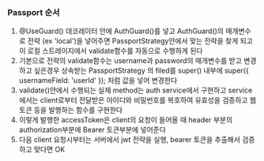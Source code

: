 ### Passport 순서
1. @UseGuard() 데코레이터 안에 AuthGuard()를 넣고 AuthGuard()의 매개변수로 전략 (ex 'local')을 넣어주면 PassportStrategy안에서 맞는 전략을 찾게 되고 이 로컬 스트레이지에서 validate함수를 자동으로 수행하게 된다
2. 기본으로 전략의 validate함수는 username과 password의 매개변수를 받고 변경하고 싶은경우 상속받는 PassportStrategy 의 filed를 super() 내부에 super({ usernameField: 'userId' }); 처럼 값을 넣어 변경한다
3. validate()안에서 수행되는 실제 method는 auth service에서 구현하고 service에서는 client로부터 전달받은 아이디와 비밀번호를 복호하여 유효성을 검증하고 웹토큰 등을 발행하는 함수를 구현한다 
4. 이렇게 발행한 accessToken은 client의 요청이 들어올 때 header 부분의 authorization부분에 Bearer 토큰부분에 넣어준다
5. 다음 client 요청시부터는 서버에서 jwt 전략을 실행, bearer 토큰을 추출해서 검증하고 맞다면 OK
